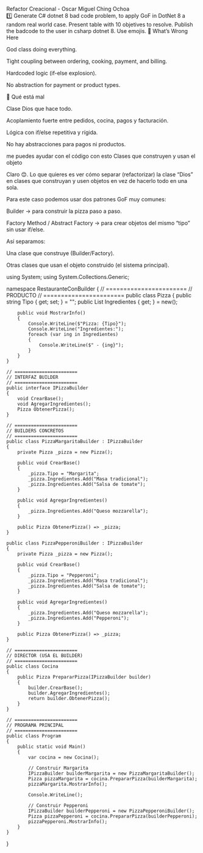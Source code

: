 Refactor Creacional - Oscar Miguel Ching Ochoa  
1️⃣ Generate C# dotnet 8 bad code problem, to apply GoF in  DotNet 8  a random real world case. Present table with 10 objetives to resolve.  Publish the badcode to the user in csharp dotnet 8. Use emojis.
📝 What’s Wrong Here

God class doing everything.

Tight coupling between ordering, cooking, payment, and billing.

Hardcoded logic (if-else explosion).

No abstraction for payment or product types.

📝 Qué está mal

Clase Dios que hace todo.

Acoplamiento fuerte entre pedidos, cocina, pagos y facturación.

Lógica con if/else repetitiva y rígida.

No hay abstracciones para pagos ni productos.

me puedes ayudar con el código con esto Clases que construyen y usan el objeto

Claro 😊.
Lo que quieres es ver cómo separar (refactorizar) la clase “Dios” en clases que construyan y usen objetos en vez de hacerlo todo en una sola.

Para este caso podemos usar dos patrones GoF muy comunes:

Builder → para construir la pizza paso a paso.

Factory Method / Abstract Factory → para crear objetos del mismo “tipo” sin usar if/else.

Así separamos:

Una clase que construye (Builder/Factory).

Otras clases que usan el objeto construido (el sistema principal).


using System;
using System.Collections.Generic;

namespace RestauranteConBuilder
{
    // =======================
    // PRODUCTO
    // =======================
    public class Pizza
    {
        public string Tipo { get; set; } = "";
        public List<string> Ingredientes { get; } = new();

        public void MostrarInfo()
        {
            Console.WriteLine($"Pizza: {Tipo}");
            Console.WriteLine("Ingredientes:");
            foreach (var ing in Ingredientes)
            {
                Console.WriteLine($" - {ing}");
            }
        }
    }

    // =======================
    // INTERFAZ BUILDER
    // =======================
    public interface IPizzaBuilder
    {
        void CrearBase();
        void AgregarIngredientes();
        Pizza ObtenerPizza();
    }

    // =======================
    // BUILDERS CONCRETOS
    // =======================
    public class PizzaMargaritaBuilder : IPizzaBuilder
    {
        private Pizza _pizza = new Pizza();

        public void CrearBase()
        {
            _pizza.Tipo = "Margarita";
            _pizza.Ingredientes.Add("Masa tradicional");
            _pizza.Ingredientes.Add("Salsa de tomate");
        }

        public void AgregarIngredientes()
        {
            _pizza.Ingredientes.Add("Queso mozzarella");
        }

        public Pizza ObtenerPizza() => _pizza;
    }

    public class PizzaPepperoniBuilder : IPizzaBuilder
    {
        private Pizza _pizza = new Pizza();

        public void CrearBase()
        {
            _pizza.Tipo = "Pepperoni";
            _pizza.Ingredientes.Add("Masa tradicional");
            _pizza.Ingredientes.Add("Salsa de tomate");
        }

        public void AgregarIngredientes()
        {
            _pizza.Ingredientes.Add("Queso mozzarella");
            _pizza.Ingredientes.Add("Pepperoni");
        }

        public Pizza ObtenerPizza() => _pizza;
    }

    // =======================
    // DIRECTOR (USA EL BUILDER)
    // =======================
    public class Cocina
    {
        public Pizza PrepararPizza(IPizzaBuilder builder)
        {
            builder.CrearBase();
            builder.AgregarIngredientes();
            return builder.ObtenerPizza();
        }
    }

    // =======================
    // PROGRAMA PRINCIPAL
    // =======================
    public class Program
    {
        public static void Main()
        {
            var cocina = new Cocina();

            // Construir Margarita
            IPizzaBuilder builderMargarita = new PizzaMargaritaBuilder();
            Pizza pizzaMargarita = cocina.PrepararPizza(builderMargarita);
            pizzaMargarita.MostrarInfo();

            Console.WriteLine();

            // Construir Pepperoni
            IPizzaBuilder builderPepperoni = new PizzaPepperoniBuilder();
            Pizza pizzaPepperoni = cocina.PrepararPizza(builderPepperoni);
            pizzaPepperoni.MostrarInfo();
        }
    }
}



